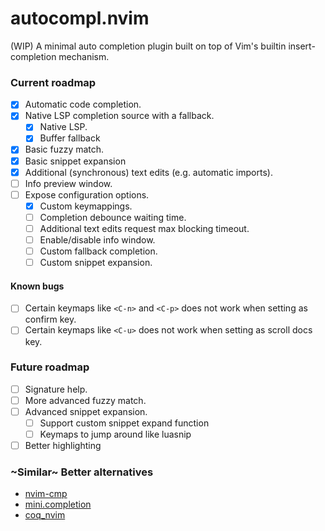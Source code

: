 # autocompl.nvim
(WIP) A minimal auto completion plugin built on top of Vim's builtin insert-completion mechanism.

### Current roadmap
- [x] Automatic code completion.
- [x] Native LSP completion source with a fallback.
    - [x] Native LSP.
    - [x] Buffer fallback
- [x] Basic fuzzy match.
- [x] Basic snippet expansion
- [x] Additional (synchronous) text edits (e.g. automatic imports).
- [ ] Info preview window.
- [ ] Expose configuration options.
    - [x] Custom keymappings.
    - [ ] Completion debounce waiting time.
    - [ ] Additional text edits request max blocking timeout.
    - [ ] Enable/disable info window.
    - [ ] Custom fallback completion.
    - [ ] Custom snippet expansion.

#### Known bugs
- [ ] Certain keymaps like `<C-n>` and `<C-p>` does not work when setting as confirm key.
- [ ] Certain keymaps like `<C-u>` does not work when setting as scroll docs key.

### Future roadmap
- [ ] Signature help.
- [ ] More advanced fuzzy match.
- [ ] Advanced snippet expansion.
    - [ ] Support custom snippet expand function
    - [ ] Keymaps to jump around like luasnip
- [ ] Better highlighting

### ~Similar~ Better alternatives
- [nvim-cmp](https://github.com/hrsh7th/nvim-cmp)
- [mini.completion](https://github.com/echasnovski/mini.completion)
- [coq_nvim](https://github.com/ms-jpq/coq_nvim)
